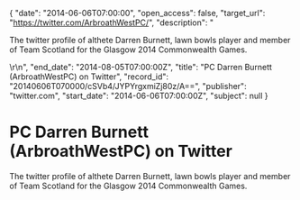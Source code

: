 {
  "date": "2014-06-06T07:00:00", 
  "open_access": false, 
  "target_url": "https://twitter.com/ArbroathWestPC/", 
  "description": "<p>The twitter profile of althete Darren Burnett, lawn bowls player and member of Team Scotland for the Glasgow 2014 Commonwealth Games.</p>\r\n", 
  "end_date": "2014-08-05T07:00:00Z", 
  "title": "PC Darren Burnett (ArbroathWestPC) on Twitter", 
  "record_id": "20140606T070000/cSVb4/JYPYrgxmiZj80z/A==", 
  "publisher": "twitter.com", 
  "start_date": "2014-06-06T07:00:00Z", 
  "subject": null
}

# PC Darren Burnett (ArbroathWestPC) on Twitter

<p>The twitter profile of althete Darren Burnett, lawn bowls player and member of Team Scotland for the Glasgow 2014 Commonwealth Games.</p>
